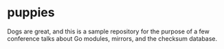 # puppies
Dogs are great, and this is a sample repository for the purpose of a few conference talks
about Go modules, mirrors, and the checksum database.
